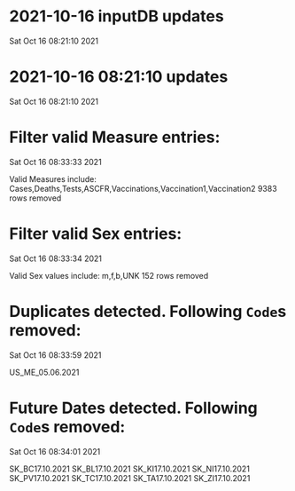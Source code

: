 
# 2021-10-16 inputDB updates 
 Sat Oct 16 08:21:10 2021 


# 2021-10-16 08:21:10 updates 
 Sat Oct 16 08:21:10 2021 


# Filter valid Measure entries: 
 Sat Oct 16 08:33:33 2021 

Valid Measures include: Cases,Deaths,Tests,ASCFR,Vaccinations,Vaccination1,Vaccination2
 9383 rows removed
# Filter valid Sex entries: 
 Sat Oct 16 08:33:34 2021 

Valid Sex values include: m,f,b,UNK
 152 rows removed
# Duplicates detected. Following `Code`s removed: 
 Sat Oct 16 08:33:59 2021 

US_ME_05.06.2021
# Future Dates detected. Following `Code`s removed: 
 Sat Oct 16 08:34:01 2021 

SK_BC17.10.2021
SK_BL17.10.2021
SK_KI17.10.2021
SK_NI17.10.2021
SK_PV17.10.2021
SK_TC17.10.2021
SK_TA17.10.2021
SK_ZI17.10.2021